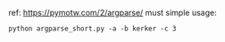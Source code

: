 ref: https://pymotw.com/2/argparse/
must simple usage:

``` 
python argparse_short.py -a -b kerker -c 3
```
